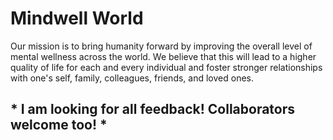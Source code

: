 # Mindwell World

Our mission is to bring humanity forward by improving the overall level of mental wellness across the world. We believe that this will lead to a higher quality of life for each and every individual and foster stronger relationships with one's self, family, colleagues, friends, and loved ones.

## * I am looking for all feedback! Collaborators welcome too! *
